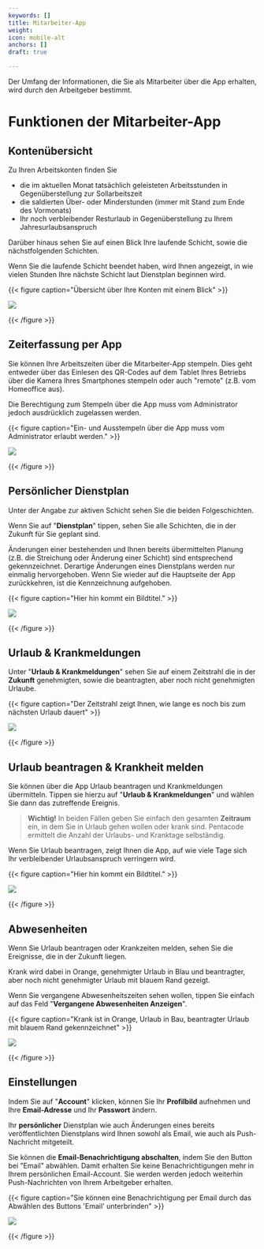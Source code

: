 ```yaml
---
keywords: []
title: Mitarbeiter-App
weight: 
icon: mobile-alt
anchors: []
draft: true

---
```

Der Umfang der Informationen, die Sie als Mitarbeiter über die App erhalten, wird durch den Arbeitgeber bestimmt.

# Funktionen der Mitarbeiter-App

## Kontenübersicht

Zu Ihren Arbeitskonten finden Sie

* die im aktuellen Monat tatsächlich geleisteten Arbeitsstunden in Gegenüberstellung zur Sollarbeitszeit
* die saldierten Über- oder Minderstunden (immer mit Stand zum Ende des Vormonats)
* Ihr noch verbleibender Resturlaub in Gegenüberstellung zu Ihrem Jahresurlaubsanspruch

Darüber hinaus sehen Sie auf einen Blick Ihre laufende Schicht, sowie die nächstfolgenden Schichten.

Wenn Sie die laufende Schicht beendet haben, wird Ihnen angezeigt, in wie vielen Stunden Ihre nächste Schicht laut Dienstplan beginnen wird.

{{< figure caption="Übersicht über Ihre Konten mit einem Blick" >}}

![](/uploads/hilfeartikel_mitarbeiter-app_1.png)

{{< /figure >}}

## Zeiterfassung per App

Sie können Ihre Arbeitszeiten über die Mitarbeiter-App stempeln. Dies geht entweder über das Einlesen des QR-Codes auf dem Tablet Ihres Betriebs über die Kamera Ihres Smartphones stempeln oder auch "remote" (z.B. vom Homeoffice aus).

Die Berechtigung zum Stempeln über die App muss vom Administrator jedoch ausdrücklich zugelassen werden.

{{< figure caption="Ein- und Ausstempeln über die App muss vom Administrator erlaubt werden." >}}

![](/uploads/hilfeartikel_mitarbeiter-app_3.png)

{{< /figure >}}

## Persönlicher Dienstplan

Unter der Angabe zur aktiven Schicht sehen Sie die beiden Folgeschichten.

Wenn Sie auf "**Dienstplan**" tippen, sehen Sie alle Schichten, die in der Zukunft für Sie geplant sind.

Änderungen einer bestehenden und Ihnen bereits übermittelten Planung (z.B. die Streichung oder Änderung einer Schicht) sind entsprechend gekennzeichnet. Derartige Änderungen eines Dienstplans werden nur einmalig hervorgehoben. Wenn Sie wieder auf die Hauptseite der App zurückkehren, ist die Kennzeichnung aufgehoben.

{{< figure caption="Hier hin kommt ein Bildtitel." >}}

![](/uploads/hilfeartikel_mitarbeiter-app_2.png)

{{< /figure >}}

## Urlaub & Krankmeldungen

Unter "**Urlaub & Krankmeldungen**" sehen Sie auf einem Zeitstrahl die in der **Zukunft** genehmigten, sowie die beantragten, aber noch nicht genehmigten Urlaube.

{{< figure caption="Der Zeitstrahl zeigt Ihnen, wie lange es noch bis zum nächsten Urlaub dauert" >}}

![](/uploads/hilfeartikel_mitarbeiter-app_4.png)

{{< /figure >}}

## Urlaub beantragen & Krankheit melden

Sie können über die App Urlaub beantragen und Krankmeldungen übermitteln. Tippen sie hierzu auf "**Urlaub & Krankmeldungen**" und wählen Sie dann das zutreffende Ereignis.

> **Wichtig!** In beiden Fällen geben Sie einfach den gesamten **Zeitraum** ein, in dem Sie in Urlaub gehen wollen oder krank sind. Pentacode ermittelt die Anzahl der Urlaubs- und Kranktage selbständig.

Wenn Sie Urlaub beantragen, zeigt Ihnen die App, auf wie viele Tage sich Ihr verbleibender Urlaubsanspruch verringern wird.

{{< figure caption="Hier hin kommt ein Bildtitel." >}}

![](/uploads/hilfeartikel_mitarbeiter-app_5-1.png)

{{< /figure >}}

## Abwesenheiten

Wenn Sie Urlaub beantragen oder Krankzeiten melden, sehen Sie die Ereignisse, die in der Zukunft liegen.

Krank wird dabei in Orange, genehmigter Urlaub in Blau und beantragter, aber noch nicht genehmigter Urlaub mit blauem Rand gezeigt.

Wenn Sie vergangene Abwesenheitszeiten sehen wollen, tippen Sie einfach auf das Feld "**Vergangene Abwesenheiten Anzeigen**".

{{< figure caption="Krank ist in Orange, Urlaub in Bau, beantragter Urlaub mit blauem Rand gekennzeichnet" >}}

![](/uploads/hilfeartikel_mitarbeiter-app_6.png)

{{< /figure >}}

## Einstellungen

Indem Sie auf "**Account**" klicken, können Sie Ihr **Profilbild** aufnehmen und Ihre **Email-Adresse** und Ihr **Passwort** ändern.

Ihr **persönlicher** Dienstplan wie auch Änderungen eines bereits veröffentlichten Dienstplans wird Ihnen sowohl als Email, wie auch als Push-Nachricht mitgeteilt.

Sie können die **Email-Benachrichtigung abschalten**, indem Sie den Button bei "Email" abwählen. Damit erhalten Sie keine Benachrichtigungen mehr in Ihrem persönlichen Email-Account. Sie werden werden jedoch weiterhin Push-Nachrichten von Ihrem Arbeitgeber erhalten.

{{< figure caption="Sie können eine Benachrichtigung per Email durch das Abwählen des Buttons 'Email' unterbrinden" >}}

![](/uploads/hilfeartikel_mitarbeiter-app_7.png)

{{< /figure >}}